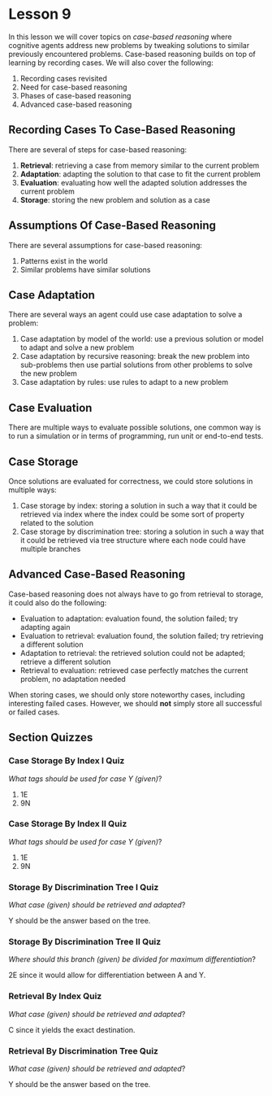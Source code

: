 # Lesson 9

In this lesson we will cover topics on _case-based reasoning_ where cognitive agents address new problems by tweaking solutions to similar previously encountered problems. Case-based reasoning builds on top of learning by recording cases. We will also cover the following:

1. Recording cases revisited
2. Need for case-based reasoning
3. Phases of case-based reasoning
4. Advanced case-based reasoning

## Recording Cases To Case-Based Reasoning

There are several of steps for case-based reasoning:

1. **Retrieval**: retrieving a case from memory similar to the current problem
2. **Adaptation**: adapting the solution to that case to fit the current problem
3. **Evaluation**: evaluating how well the adapted solution addresses the current problem
4. **Storage**: storing the new problem and solution as a case

## Assumptions Of Case-Based Reasoning

There are several assumptions for case-based reasoning:

1. Patterns exist in the world
2. Similar problems have similar solutions

## Case Adaptation

There are several ways an agent could use case adaptation to solve a problem:

1. Case adaptation by model of the world: use a previous solution or model to adapt and solve a new problem
2. Case adaptation by recursive reasoning: break the new problem into sub-problems then use partial solutions from other problems to solve the new problem
3. Case adaptation by rules: use rules to adapt to a new problem

## Case Evaluation

There are multiple ways to evaluate possible solutions, one common way is to run a simulation or in terms of programming, run unit or end-to-end tests.

## Case Storage

Once solutions are evaluated for correctness, we could store solutions in multiple ways:

1. Case storage by index: storing a solution in such a way that it could be retrieved via index where the index could be some sort of property related to the solution
2. Case storage by discrimination tree: storing a solution in such a way that it could be retrieved via tree structure where each node could have multiple branches

## Advanced Case-Based Reasoning

Case-based reasoning does not always have to go from retrieval to storage, it could also do the following:

- Evaluation to adaptation: evaluation found, the solution failed; try adapting again
- Evaluation to retrieval: evaluation found, the solution failed; try retrieving a different solution
- Adaptation to retrieval: the retrieved solution could not be adapted; retrieve a different solution
- Retrieval to evaluation: retrieved case perfectly matches the current problem, no adaptation needed

When storing cases, we should only store noteworthy cases, including interesting failed cases. However, we should **not** simply store all successful or failed cases.

## Section Quizzes

### Case Storage By Index I Quiz

_What tags should be used for case Y (given)_?

1. 1E
2. 9N

### Case Storage By Index II Quiz

_What tags should be used for case Y (given)_?

1. 1E
2. 9N

### Storage By Discrimination Tree I Quiz

_What case (given) should be retrieved and adapted_?

Y should be the answer based on the tree.

### Storage By Discrimination Tree II Quiz

_Where should this branch (given) be divided for maximum differentiation_?

2E since it would allow for differentiation between A and Y.

### Retrieval By Index Quiz

_What case (given) should be retrieved and adapted_?

C since it yields the exact destination.

### Retrieval By Discrimination Tree Quiz

_What case (given) should be retrieved and adapted_?

Y should be the answer based on the tree.
